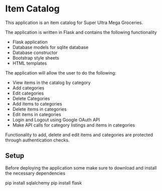 # Item Catalog

This application is an item catalog for Super Ultra Mega Groceries.

The application is written in Flask and contains the following functionality
- Flask application
- Database models for sqlite database
- Database constructor
- Bootstrap style sheets
- HTML templates 

The application will allow the user to do the following:
- View items in the catalog by category
- Add categories
- Edit categories
- Delete Categories
- Add items to categories
- Delete items in categories
- Edit items in categories
- Login and Logout using Google OAuth API
- Make API calls for category listings and items in categories

Functionality to add, delete and edit items and categories are protected through 
authentication checks.

## Setup

Before deploying the application some make sure to download and install 
the necessary dependencies

pip install sqlalchemy
pip install flask


